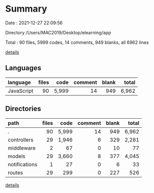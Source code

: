 # Summary

Date : 2021-12-27 22:09:56

Directory /Users/MAC2019/Desktop/elearning/app

Total : 90 files,  5999 codes, 14 comments, 949 blanks, all 6962 lines

[details](details.md)

## Languages
| language | files | code | comment | blank | total |
| :--- | ---: | ---: | ---: | ---: | ---: |
| JavaScript | 90 | 5,999 | 14 | 949 | 6,962 |

## Directories
| path | files | code | comment | blank | total |
| :--- | ---: | ---: | ---: | ---: | ---: |
| . | 90 | 5,999 | 14 | 949 | 6,962 |
| controllers | 29 | 1,946 | 6 | 329 | 2,281 |
| middleware | 2 | 67 | 0 | 10 | 77 |
| models | 29 | 3,660 | 8 | 377 | 4,045 |
| notifications | 1 | 27 | 0 | 6 | 33 |
| routes | 29 | 299 | 0 | 227 | 526 |

[details](details.md)